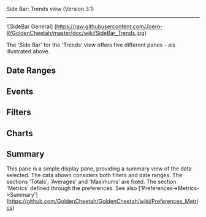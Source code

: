 Side Bar: Trends view (Version 3.1)
***

![SideBar General] (https://raw.githubusercontent.com/Joern-R/GoldenCheetah/master/doc/wiki/SideBar_Trends.jpg)

The 'Side Bar' for the 'Trends' view offers five different panes - als illustrated above.

## Date Ranges


## Events


## Filters

## Charts

## Summary

This pane is a simple display pane, providing a summary view of the data selected. The data shown considers both filters and date ranges. The sections 'Totals', 'Averages' and 'Maximums' are fixed. The section 'Metrics' defined through the preferences. See also ['Preferences->Metrics->Summary'] (https://github.com/GoldenCheetah/GoldenCheetah/wiki/Preferences_Metrics)



